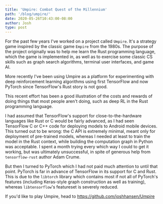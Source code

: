 ```yaml
---
title: 'Umpire: Combat Quest of the Millennium'
path: '/blog/umpire/'
date: 2020-05-26T10:43:00-08:00
author: Josh
type: post
---
```


For the past few years I've worked on a project called `Umpire`. It's a strategy game inspired by the classic game `Empire` from the 1980s. The purpose of the project originally was to help me learn the Rust programming language, which the game is implemented in, as well as to exercise some classic CS skills such as graph search algorithms, terminal user interfaces, and game AI.

More recently I've been using Umpire as a platform for experimenting with deep reinforcement learning algorithms using first TensorFlow and now PyTorch since TensorFlow's Rust story is not good.

This recent effort has been a good illustration of the costs and rewards of doing things that most people aren't doing, such as deep RL in the Rust programming language.

I had assumed that TensorFlow's support for close-to-the-hardware languages like Rust or C would be fairly advanced, as I had seen TensorFlow C or C++ code for deploying models to Android mobile devices. This turned out to be wrong: the C API is extremely minimal, meant only for deployment of pre-trained models, whereas I needed at least to train the model in the Rust context, while building the computation graph in Python was acceptable. I spent a month trying every which way I could to get it working, but was ultimately unsuccessful, in spite of generous help from `tensorflow-rust` author Adam Crume.

But then I turned to PyTorch which I had not paid much attention to until that point. PyTorch is far in advance of TensorFlow in its support for C and Rust. This is due to the `libtorch` library which contains most if not all of PyTorch's features (including Keras-style graph construction as well as training), whereas `libtensorflow`'s featureset is severely reduced.

If you'd like to play Umpire, head to https://github.com/joshhansen/Umpire
